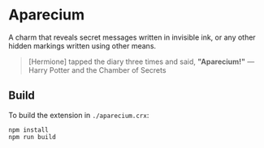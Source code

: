# Aparecium

A charm that reveals secret messages written in invisible ink, or any
other hidden markings written using other means.

> [Hermione] tapped the diary three times and said, **"Aparecium!"** 
>    — Harry Potter and the Chamber of Secrets 

## Build

To build the extension in `./aparecium.crx`:

```
npm install
npm run build
```
